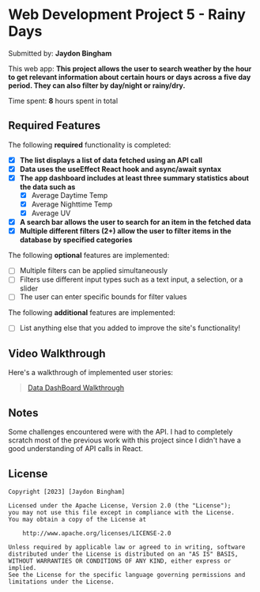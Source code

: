 # Web Development Project 5 - Rainy Days

Submitted by: **Jaydon Bingham**

This web app: **This project allows the user to search weather by the hour to get relevant information about certain hours or days across a five day period. They can also filter by day/night or rainy/dry.**

Time spent: **8** hours spent in total

## Required Features

The following **required** functionality is completed:

- [X] **The list displays a list of data fetched using an API call**
- [X] **Data uses the useEffect React hook and async/await syntax**
- [X] **The app dashboard includes at least three summary statistics about the data such as**
  - [X] Average Daytime Temp
  - [X] Average Nighttime Temp
  - [X] Average UV
- [X] **A search bar allows the user to search for an item in the fetched data**
- [X] **Multiple different filters (2+) allow the user to filter items in the database by specified categories**

The following **optional** features are implemented:

- [ ] Multiple filters can be applied simultaneously
- [ ] Filters use different input types such as a text input, a selection, or a slider
- [ ] The user can enter specific bounds for filter values

The following **additional** features are implemented:

* [ ] List anything else that you added to improve the site's functionality!

## Video Walkthrough

Here's a walkthrough of implemented user stories:

<blockquote class="imgur-embed-pub" lang="en" data-id="a/YwaRTOq"  ><a href="//imgur.com/a/YwaRTOq">Data DashBoard Walkthrough</a></blockquote><script async src="//s.imgur.com/min/embed.js" charset="utf-8"></script>

## Notes

Some challenges encountered were with the API. I had to completely scratch most of the previous work with this project since I didn't have a good understanding of API calls in React.

## License

    Copyright [2023] [Jaydon Bingham]

    Licensed under the Apache License, Version 2.0 (the "License");
    you may not use this file except in compliance with the License.
    You may obtain a copy of the License at

        http://www.apache.org/licenses/LICENSE-2.0

    Unless required by applicable law or agreed to in writing, software
    distributed under the License is distributed on an "AS IS" BASIS,
    WITHOUT WARRANTIES OR CONDITIONS OF ANY KIND, either express or implied.
    See the License for the specific language governing permissions and
    limitations under the License.
